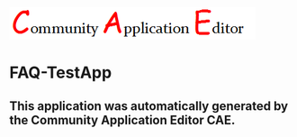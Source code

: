 ![CAE](https://github.com/CAE-Community-Application-Editor/application-FAQ-TestApp/blob/master/img/logo.png)  

FAQ-TestApp
===================


This application was automatically generated by the Community Application Editor CAE.  
---------------
